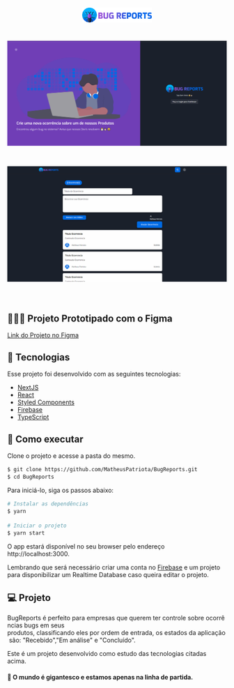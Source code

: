 
<p align="center">
  <img alt="BugReports" src="public/logo.png" width="160px">
</p>



<h1 align="center">
    <img alt="BugReports" src="screenshots/tela_inicial.png" width="920px" />
</h1>
<h1 align="center">
    <img alt="BugReports" src="screenshots/user_room.png" width="920px" />
</h1>

<br>


## 🧑🏼‍💻 Projeto Prototipado com o Figma
<a href="https://www.figma.com/file/4S87TK0lfzorscyX6GiRKp/Projeto-FInal-Desenvolvimento-Web">Link do Projeto no Figma</a>

## 🧪 Tecnologias

Esse projeto foi desenvolvido com as seguintes tecnologias:
- [NextJS](https://nextjs.org/)
- [React](https://reactjs.org)
- [Styled Components](https://styled-components.com/)
- [Firebase](https://firebase.google.com/)
- [TypeScript](https://www.typescriptlang.org/)

## 🚀 Como executar

Clone o projeto e acesse a pasta do mesmo.

```bash
$ git clone https://github.com/MatheusPatriota/BugReports.git
$ cd BugReports
```

Para iniciá-lo, siga os passos abaixo:
```bash
# Instalar as dependências
$ yarn

# Iniciar o projeto
$ yarn start
```
O app estará disponível no seu browser pelo endereço http://localhost:3000.

Lembrando que será necessário criar uma conta no [Firebase](https://firebase.google.com/) e um projeto para disponibilizar um Realtime Database caso queira editar o projeto.

## 💻 Projeto

BugReports é perfeito para empresas que querem ter controle sobre ocorrências bugs em seus
produtos, classificando eles por ordem de entrada, os estados da aplicação são: "Recebido","Em análise" e "Concluído".


Este é um projeto desenvolvido como estudo das tecnologias citadas acima.

#### 🚀 O mundo é gigantesco e estamos apenas na linha de partida.
